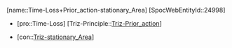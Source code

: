 ﻿---
type: TrizContradiction
aliases:
- Time-Loss+Prior_action-stationary_Area
license: CC BY-SA 4.0
copyright: https://github.com/SpocWeb
IsDeleted: false
IsReadOnly: false
Confidential: public
tags: 
- Triz/Contradiction
---
[name::Time-Loss+Prior_action-stationary_Area]
[SpocWebEntityId::24998]
+ [pro::Time-Loss]
[Triz-Principle::[Triz-Prior_action](tech/Triz/Principle/Triz-Prior_action.md)]
- [con::[Triz-stationary_Area](tech/Triz/Parameter/Triz-stationary_Area.md)]

